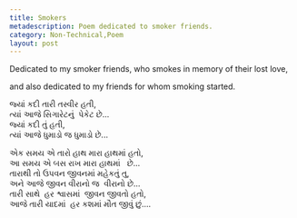 ```yaml
---
title: Smokers
metadescription: Poem dedicated to smoker friends.
category: Non-Technical,Poem
layout: post
---
```

Dedicated to my smoker friends, who smokes in memory of their lost love,

and also dedicated to my friends for whom smoking started.

જ્યાં કદી તારી તસ્વીર હતી,   
ત્યાં આજે સિગારેટનું&nbsp; પેકેટ છે...   
જ્યાં કદી તું હતી,   
ત્યાં આજે ધુમાડો જ ધુમાડો છે...   
<!--excerpt-->
એક સમય એ તારો હાથ મારા હાથમાં હતો,   
આ સમય એ બસ રાખ મારા હાથમાં&nbsp;&nbsp; છે...   
તારાથી તો ઉપવન જીવનમાં મહેકતું તુ,   
અને આજે જીવન વીરાનો જ&nbsp; વીરાનો છે...   
તારી સાથે&nbsp; હર શ્વાસમાં&nbsp; જીવન જીવતો હતો,   
આજે તારી યાદમાં&nbsp; હર કશમાં મૌત જીવું છું....